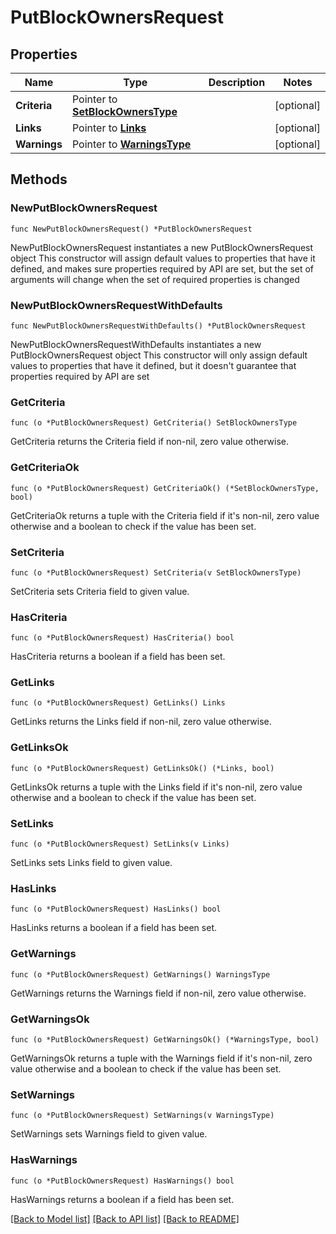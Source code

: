 # PutBlockOwnersRequest

## Properties

Name | Type | Description | Notes
------------ | ------------- | ------------- | -------------
**Criteria** | Pointer to [**SetBlockOwnersType**](SetBlockOwnersType.md) |  | [optional] 
**Links** | Pointer to [**Links**](Links.md) |  | [optional] 
**Warnings** | Pointer to [**WarningsType**](WarningsType.md) |  | [optional] 

## Methods

### NewPutBlockOwnersRequest

`func NewPutBlockOwnersRequest() *PutBlockOwnersRequest`

NewPutBlockOwnersRequest instantiates a new PutBlockOwnersRequest object
This constructor will assign default values to properties that have it defined,
and makes sure properties required by API are set, but the set of arguments
will change when the set of required properties is changed

### NewPutBlockOwnersRequestWithDefaults

`func NewPutBlockOwnersRequestWithDefaults() *PutBlockOwnersRequest`

NewPutBlockOwnersRequestWithDefaults instantiates a new PutBlockOwnersRequest object
This constructor will only assign default values to properties that have it defined,
but it doesn't guarantee that properties required by API are set

### GetCriteria

`func (o *PutBlockOwnersRequest) GetCriteria() SetBlockOwnersType`

GetCriteria returns the Criteria field if non-nil, zero value otherwise.

### GetCriteriaOk

`func (o *PutBlockOwnersRequest) GetCriteriaOk() (*SetBlockOwnersType, bool)`

GetCriteriaOk returns a tuple with the Criteria field if it's non-nil, zero value otherwise
and a boolean to check if the value has been set.

### SetCriteria

`func (o *PutBlockOwnersRequest) SetCriteria(v SetBlockOwnersType)`

SetCriteria sets Criteria field to given value.

### HasCriteria

`func (o *PutBlockOwnersRequest) HasCriteria() bool`

HasCriteria returns a boolean if a field has been set.

### GetLinks

`func (o *PutBlockOwnersRequest) GetLinks() Links`

GetLinks returns the Links field if non-nil, zero value otherwise.

### GetLinksOk

`func (o *PutBlockOwnersRequest) GetLinksOk() (*Links, bool)`

GetLinksOk returns a tuple with the Links field if it's non-nil, zero value otherwise
and a boolean to check if the value has been set.

### SetLinks

`func (o *PutBlockOwnersRequest) SetLinks(v Links)`

SetLinks sets Links field to given value.

### HasLinks

`func (o *PutBlockOwnersRequest) HasLinks() bool`

HasLinks returns a boolean if a field has been set.

### GetWarnings

`func (o *PutBlockOwnersRequest) GetWarnings() WarningsType`

GetWarnings returns the Warnings field if non-nil, zero value otherwise.

### GetWarningsOk

`func (o *PutBlockOwnersRequest) GetWarningsOk() (*WarningsType, bool)`

GetWarningsOk returns a tuple with the Warnings field if it's non-nil, zero value otherwise
and a boolean to check if the value has been set.

### SetWarnings

`func (o *PutBlockOwnersRequest) SetWarnings(v WarningsType)`

SetWarnings sets Warnings field to given value.

### HasWarnings

`func (o *PutBlockOwnersRequest) HasWarnings() bool`

HasWarnings returns a boolean if a field has been set.


[[Back to Model list]](../README.md#documentation-for-models) [[Back to API list]](../README.md#documentation-for-api-endpoints) [[Back to README]](../README.md)


